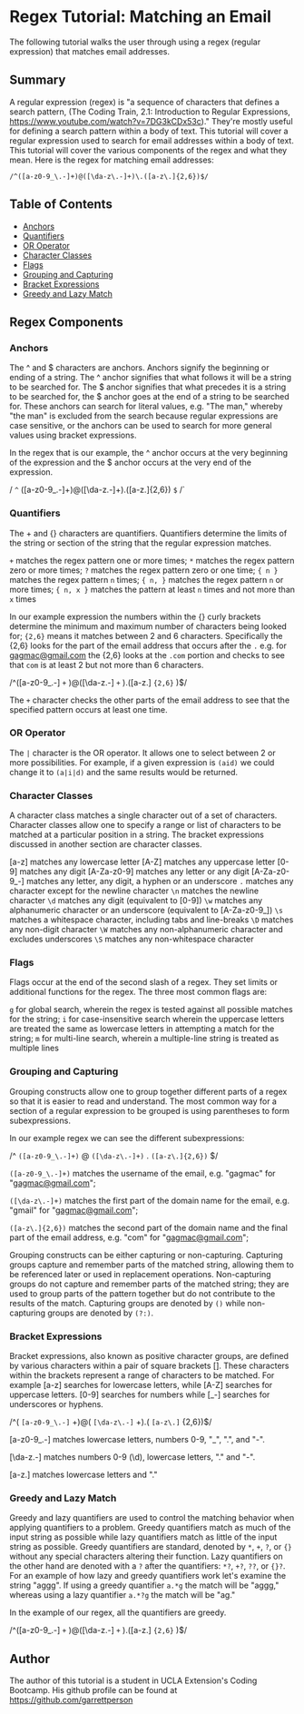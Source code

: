 # Regex Tutorial: Matching an Email

The following tutorial walks the user through using a regex (regular expression) that matches email addresses.

## Summary

A regular expression (regex) is "a sequence of characters that defines a search pattern, (The Coding Train, 2.1: Introduction to Regular Expressions, https://www.youtube.com/watch?v=7DG3kCDx53c)." They're mostly useful for defining a search pattern within a body of text. This tutorial will cover a regular expression used to search for email addresses within a body of text. This tutorial will cover the various components of the regex and what they mean. Here is the regex for matching email addresses:

`/^([a-z0-9_\.-]+)@([\da-z\.-]+)\.([a-z\.]{2,6})$/`

## Table of Contents

- [Anchors](#anchors)
- [Quantifiers](#quantifiers)
- [OR Operator](#or-operator)
- [Character Classes](#character-classes)
- [Flags](#flags)
- [Grouping and Capturing](#grouping-and-capturing)
- [Bracket Expressions](#bracket-expressions)
- [Greedy and Lazy Match](#greedy-and-lazy-match)


## Regex Components

### Anchors

The ^ and $ characters are anchors. Anchors signify the beginning or ending of a string. The ^ anchor signifies that what follows it will be a string to be searched for. The $ anchor signifies that what precedes it is a string to be searched for, the $ anchor goes at the end of a string to be searched for. These anchors can search for literal values, e.g. "The man," whereby "the man" is excluded from the search because regular expressions are case sensitive, or the anchors can be used to search for more general values using bracket expressions.

In the regex that is our example, the ^ anchor occurs at the very beginning of the expression and the $ anchor occurs at the very end of the expression.

/ `^` ([a-z0-9_\.-]+)@([\da-z\.-]+)\.([a-z\.]{2,6}) `$` /`


### Quantifiers

The + and {} characters are quantifiers. Quantifiers determine the limits of the string or section of the string that the regular expression matches. 

`+` matches the regex pattern one or more times;
`*` matches the regex pattern zero or more times;
`?` matches the regex pattern zero or one time;
`{ n }` matches the regex pattern `n` times;
`{ n, }` matches the regex pattern `n` or more times;
`{ n, x }` matches the pattern at least `n` times and not more than `x` times

In our example expression the numbers within the {} curly brackets determine the minimum and maximum number of characters being looked for; `{2,6}` means it matches between 2 and 6 characters. Specifically the {2,6} looks for the part of the email address that occurs after the `.` e.g. for gagmac@gmail.com the {2,6} looks at the `.com` portion and checks to see that `com` is at least 2 but not more than 6 characters.


/^([a-z0-9_\.-] `+` )@([\da-z\.-] `+` )\.([a-z\.] `{2,6}` )$/

The `+` character checks the other parts of the email address to see that the specified pattern occurs at least one time.

### OR Operator

The `|` character is the OR operator. It allows one to select between 2 or more possibilities. For example, if a given expression is `(aid)` we could change it to `(a|i|d)` and the same results would be returned.

### Character Classes

A character class matches a single character out of a set of characters. Character classes allow one to specify a range or list of characters to be matched at a particular position in a string. The bracket expressions discussed in another section are character classes.

[a-z] matches any lowercase letter
[A-Z] matches any uppercase letter
[0-9] matches any digit
[A-Za-z0-9] matches any letter or any digit
[A-Za-z0-9_-] matches any letter, any digit, a hyphen or an underscore
`.` matches any character except for the newline character
`\n` matches the newline character
`\d` matches any digit (equivalent to [0-9])
`\w` matches any alphanumeric character or an underscore (equivalent to [A-Za-z0-9_])
`\s` matches a whitespace character, including tabs and line-breaks
`\D` matches any non-digit character
`\W` matches any non-alphanumeric character and excludes underscores
`\S` matches any non-whitespace character

### Flags

Flags occur at the end of the second slash of a regex. They set limits or additional functions for the regex. The three most common flags are:

`g` for global search, wherein the regex is tested against all possible matches for the string;
`i` for case-insensitive search wherein the uppercase letters are treated the same as lowercase letters in attempting a match for the string;
`m` for multi-line search, wherein a multiple-line string is treated as multiple lines

### Grouping and Capturing

Grouping constructs allow one to group together different parts of a regex so that it is easier to read and understand. The most common way for a section of a regular expression to be grouped is using parentheses to form subexpressions.

In our example regex we can see the different subexpressions:

/^ `([a-z0-9_\.-]+)` @ `([\da-z\.-]+)` \. `([a-z\.]{2,6})` $/

`([a-z0-9_\.-]+)` matches the username of the email, e.g. "gagmac" for "gagmac@gmail.com";

`([\da-z\.-]+)` matches the first part of the domain name for the email, e.g. "gmail" for "gagmac@gmail.com";

`([a-z\.]{2,6})` matches the second part of the domain name and the final part of the email address, e.g. "com" for "gagmac@gmail.com";


Grouping constructs can be either capturing or non-capturing. Capturing groups capture and remember parts of the matched string, allowing them to be referenced later or used in replacement operations. Non-capturing groups do not capture and remember parts of the matched string; they are used to group parts of the pattern together but do not contribute to the results of the match. Capturing groups are denoted by `()` while non-capturing groups are denoted by `(?:)`.

### Bracket Expressions

Bracket expressions, also known as positive character groups, are defined by various characters within a pair of square brackets []. These characters within the brackets represent a range of characters to be matched. For example [a-z] searches for lowercase letters, while [A-Z] searches for uppercase letters. [0-9] searches for numbers while [_-] searches for underscores or hyphens.

/^( `[a-z0-9_\.-]` +)@( `[\da-z\.-]` +)\.( `[a-z\.]` {2,6})$/

[a-z0-9_\.-] matches lowercase letters, numbers 0-9, "_", ".", and "-".

[\da-z\.-] matches numbers 0-9 (\d), lowercase letters, "." and "-".

[a-z\.] matches lowercase letters and "."


### Greedy and Lazy Match

Greedy and lazy quantifiers are used to control the matching behavior when applying quantifiers to a problem. Greedy quantifiers match as much of the input string as possible while lazy quantifiers match as little of the input string as possible. Greedy quantifiers are standard, denoted by `*`, `+`, `?`, or `{}` without any special characters altering their function. Lazy quantifiers on the other hand are denoted with a `?` after the quantifiers: `*?`, `+?`, `??`, or `{}?`. For an example of how lazy and greedy quantifiers work let's examine the string "aggg". If using a greedy quantifier `a.*g` the match will be "aggg," whereas using a lazy quantifier `a.*?g` the match will be "ag." 

In the example of our regex, all the quantifiers are greedy.

/^([a-z0-9_\.-] `+` )@([\da-z\.-] `+` )\.([a-z\.] `{2,6}` )$/


## Author

The author of this tutorial is a student in UCLA Extension's Coding Bootcamp. His github profile can be found at https://github.com/garrettperson

